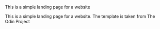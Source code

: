 This is a simple landing page for a website


This is a simple landing page for a website. The template is taken from The Odin Project
